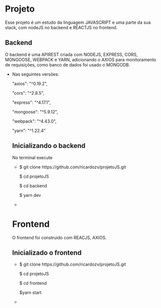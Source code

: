 <h1>Projeto</h1>
<p>Esse projeto é um estudo da linguagem JAVASCRIPT e uma parte da sua stack, com nodeJS no backend e REACTJS no frontend. 
</p>
<h2>Backend</h2>
<p>O backend é uma APIREST criada com NODEJS, EXPRESS, CORS, MONGOOSE, WEBPACK e YARN, adicionando o AXIOS para monitoramento de requisições, como banco de dados foi usado o MONGODB.</p>

<ul>
    <li>
   <p> Nas seguintes versões:</p>
    <p>"axios": "^0.19.2",</p>
    <p>"cors": "^2.8.5",</p>
    <p>"express": "^4.17.1",</p>
    <p>"mongoose": "^5.9.12",</p>
    <p>"webpack": "^4.43.0",</p>
    <p>"yarn": "^1.22.4"</p>
    </li>
</lu>
<h2>Inicializando o backend </h1>
<p1>No terminal execute</p1> 
<ul>
    <li>
       <p>$ git clone https://github.com/ricardozv/projetoJS.git</p>
       <p>$ cd projetoJS </p> 
       <p>$ cd backend </p> 
       <p>$ yarn dev <p>  
    <li>
</ul>

<h1>Frontend</h1>
<p>O frontend foi construido com REACJS, AXIOS. </p>
<h2> Inicializado o frontend </h2>

<ul>
    <li>
    <p> $ git clone https://github.com/ricardozv/projetoJS.git </p>
    <p>$ cd projetoJS</p>
    <p>$ cd frontend</p> 
    <p>$yarn start</p>
    <li>
</ul>